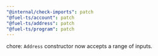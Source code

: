 ```yaml
---
"@internal/check-imports": patch
"@fuel-ts/account": patch
"@fuel-ts/address": patch
"@fuel-ts/program": patch
---
```


chore: `Address` constructor now accepts a range of inputs.

